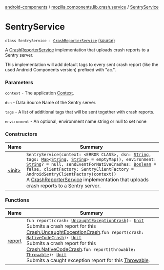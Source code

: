[android-components](../../index.md) / [mozilla.components.lib.crash.service](../index.md) / [SentryService](./index.md)

# SentryService

`class SentryService : `[`CrashReporterService`](../-crash-reporter-service/index.md) [(source)](https://github.com/mozilla-mobile/android-components/blob/master/components/lib/crash/src/main/java/mozilla/components/lib/crash/service/SentryService.kt#L32)

A [CrashReporterService](../-crash-reporter-service/index.md) implementation that uploads crash reports to a Sentry server.

This implementation will add default tags to every sent crash report (like the used Android Components version)
prefixed with "ac.".

### Parameters

`context` - The application [Context](#).

`dsn` - Data Source Name of the Sentry server.

`tags` - A list of additional tags that will be sent together with crash reports.

`environment` - An optional, environment name string or null to set none

### Constructors

| Name | Summary |
|---|---|
| [&lt;init&gt;](-init-.md) | `SentryService(context: <ERROR CLASS>, dsn: `[`String`](https://kotlinlang.org/api/latest/jvm/stdlib/kotlin/-string/index.html)`, tags: `[`Map`](https://kotlinlang.org/api/latest/jvm/stdlib/kotlin.collections/-map/index.html)`<`[`String`](https://kotlinlang.org/api/latest/jvm/stdlib/kotlin/-string/index.html)`, `[`String`](https://kotlinlang.org/api/latest/jvm/stdlib/kotlin/-string/index.html)`> = emptyMap(), environment: `[`String`](https://kotlinlang.org/api/latest/jvm/stdlib/kotlin/-string/index.html)`? = null, sendEventForNativeCrashes: `[`Boolean`](https://kotlinlang.org/api/latest/jvm/stdlib/kotlin/-boolean/index.html)` = false, clientFactory: SentryClientFactory = AndroidSentryClientFactory(context))`<br>A [CrashReporterService](../-crash-reporter-service/index.md) implementation that uploads crash reports to a Sentry server. |

### Functions

| Name | Summary |
|---|---|
| [report](report.md) | `fun report(crash: `[`UncaughtExceptionCrash`](../../mozilla.components.lib.crash/-crash/-uncaught-exception-crash/index.md)`): `[`Unit`](https://kotlinlang.org/api/latest/jvm/stdlib/kotlin/-unit/index.html)<br>Submits a crash report for this [Crash.UncaughtExceptionCrash](../../mozilla.components.lib.crash/-crash/-uncaught-exception-crash/index.md).`fun report(crash: `[`NativeCodeCrash`](../../mozilla.components.lib.crash/-crash/-native-code-crash/index.md)`): `[`Unit`](https://kotlinlang.org/api/latest/jvm/stdlib/kotlin/-unit/index.html)<br>Submits a crash report for this [Crash.NativeCodeCrash](../../mozilla.components.lib.crash/-crash/-native-code-crash/index.md).`fun report(throwable: `[`Throwable`](https://kotlinlang.org/api/latest/jvm/stdlib/kotlin/-throwable/index.html)`): `[`Unit`](https://kotlinlang.org/api/latest/jvm/stdlib/kotlin/-unit/index.html)<br>Submits a caught exception report for this [Throwable](https://kotlinlang.org/api/latest/jvm/stdlib/kotlin/-throwable/index.html). |
